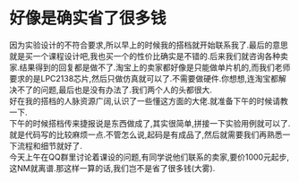 # 好像是确实省了很多钱

因为实验设计的不符合要求,所以早上的时候我的搭档就开始联系我了.最后的意思就是买一个课程设计吧,我也买一个的性价比确实是不错的.后来我们就咨询各种卖家.结果得到的回复都是做不了.淘宝上的卖家都好像是只能做单片机的,而我们老师要求的是LPC2138芯片,然后只做仿真就可以了.不需要做硬件.你想想,连淘宝都解决不了的问题,最后也是没有办法了.我们两个人的头都很大.  
好在我的搭档的人脉资源广阔,认识了一些懂这方面的大佬.就准备下午的时候请教一下.  
下午的时候搭档传来捷报说是东西做成了,其实很简单,拼接一下实验用例就可以了.就是代码写的比较麻烦一点.不管怎么说,起码是有成品了,然后就需要我们再熟悉一下流程和细节就好了.  
今天上午在QQ群里讨论着课设的问题,有同学说他们联系的卖家,要价1000元起步,这NM就离谱.那这样一算的话,我们岂不是省了很多钱(大雾).
